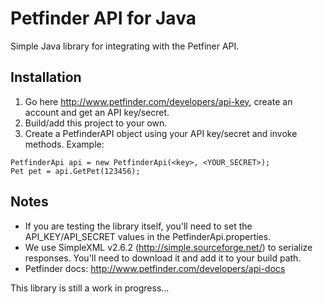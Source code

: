 Petfinder API for Java
======================

Simple Java library for integrating with the Petfiner API.

Installation
------------
1. Go here http://www.petfinder.com/developers/api-key, create an account and get an API key/secret.
2. Build/add this project to your own.
3. Create a PetfinderAPI object using your API key/secret and invoke methods. Example:

```
PetfinderApi api = new PetfinderApi(<key>, <YOUR_SECRET>);
Pet pet = api.GetPet(123456);
```

Notes
-----
- If you are testing the library itself, you'll need to set the API_KEY/API_SECRET values in the PetfinderApi.properties. 
- We use SimpleXML v2.6.2 (http://simple.sourceforge.net/) to serialize responses.  You'll need to download it and add it to your build path.
- Petfinder docs: http://www.petfinder.com/developers/api-docs

This library is still a work in progress...
